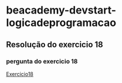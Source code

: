 # beacademy-devstart-logicadeprogramacao

## Resolução do exercicio 18

### pergunta do exercicio 18

[Exercicio18](https://linktodocumentation)